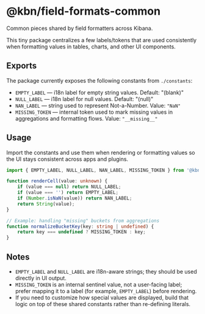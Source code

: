 # @kbn/field-formats-common

Common pieces shared by field formatters across Kibana.

This tiny package centralizes a few labels/tokens that are used consistently when formatting values in tables, charts, and other UI components.

## Exports

The package currently exposes the following constants from `./constants`:

- `EMPTY_LABEL` — i18n label for empty string values. Default: "(blank)"
- `NULL_LABEL` — i18n label for null values. Default: "(null)"
- `NAN_LABEL` — string used to represent Not-a-Number. Value: `"NaN"`
- `MISSING_TOKEN` — internal token used to mark missing values in aggregations and formatting flows. Value: `"__missing__"`

## Usage

Import the constants and use them when rendering or formatting values so the UI stays consistent across apps and plugins.

```ts
import { EMPTY_LABEL, NULL_LABEL, NAN_LABEL, MISSING_TOKEN } from '@kbn/field-formats-common';

function renderCell(value: unknown) {
	if (value === null) return NULL_LABEL;
	if (value === '') return EMPTY_LABEL;
	if (Number.isNaN(value)) return NAN_LABEL;
	return String(value);
}

// Example: handling "missing" buckets from aggregations
function normalizeBucketKey(key: string | undefined) {
	return key === undefined ? MISSING_TOKEN : key;
}
```

## Notes

- `EMPTY_LABEL` and `NULL_LABEL` are i18n-aware strings; they should be used directly in UI output.
- `MISSING_TOKEN` is an internal sentinel value, not a user-facing label; prefer mapping it to a label (for example, `EMPTY_LABEL`) before rendering.
- If you need to customize how special values are displayed, build that logic on top of these shared constants rather than re-defining literals.



